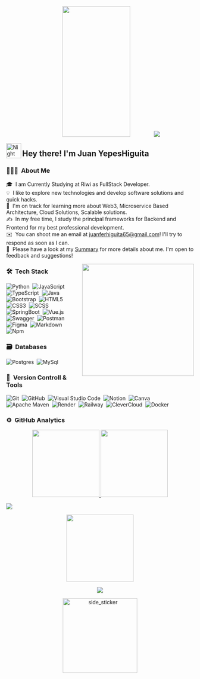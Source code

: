<div align="center"> 
  <img src="https://github.com/7oSkaaa/7oSkaaa/raw/main/Images/about_me.gif?raw=true" width="60%" height='350px' style="visibility:visible;max-width:100%;">
  <img src="https://user-images.githubusercontent.com/73097560/115834477-dbab4500-a447-11eb-908a-139a6edaec5c.gif"><br>
</div>

<img alt="Night Coding" src="./assets/Hand%20Wave.gif" width='40' align="left"/><h2 align="left">Hey there! I'm Juan YepesHiguita</h2>

### 👨🏻‍💻 &nbsp;About Me

🎓 &nbsp;I am Currently Studying at Riwi as FullStack Developer.\
💡 &nbsp;I like to explore new technologies and develop software solutions and quick hacks.\
🌱 &nbsp;I'm on track for learning more about Web3, Microservice Based Architecture, Cloud Solutions, Scalable solutions.\
✍️ &nbsp;In my free time, I study the principal frameworks for Backend and Frontend for my best professional development.\
✉️ &nbsp;You can shoot me an email at juanferhiguita65@gmail.com! I'll try to respond as soon as I can.\
📄 &nbsp;Please have a look at my [Summary](https://www.linkedin.com/in/juan-yepes-higuita-52a069324/) for more details about me. I'm open to feedback and suggestions!

<img align="right" src="https://github.com/7oSkaaa/7oSkaaa/raw/main/Images/Right_Side.gif?raw=true" width="300px" style="visibility:visible;max-width:100%;">

### 🛠 &nbsp;Tech Stack

![Python](https://img.shields.io/badge/python-3670A0?style=for-the-badge&logo=python&logoColor=ffdd54)&nbsp;
![JavaScript](https://img.shields.io/badge/javascript-%23323330.svg?style=for-the-badge&logo=javascript&logoColor=%23F7DF1E)&nbsp;
![TypeScript](https://img.shields.io/badge/typeScript-3178C6.svg?style=for-the-badge&logo=typeScript&logoColor=%23F7DF1E)&nbsp;
![Java](https://img.shields.io/badge/java-%23ED8B00.svg?style=for-the-badge&logo=java&logoColor=white)&nbsp;
![Bootstrap](https://img.shields.io/badge/bootstrap-%23563D7C.svg?style=for-the-badge&logo=bootstrap&logoColor=white)&nbsp;
![HTML5](https://img.shields.io/badge/html5-%23E34F26.svg?style=for-the-badge&logo=html5&logoColor=white)&nbsp;
![CSS3](https://img.shields.io/badge/css3-%231572B6.svg?style=for-the-badge&logo=css3&logoColor=white)&nbsp;
![SCSS](https://img.shields.io/badge/sass-CC6699.svg?style=for-the-badge&logo=sass&logoColor=white)&nbsp;
![SpringBoot](https://img.shields.io/badge/springboot-%236DB33F.svg?style=for-the-badge&logo=springboot&logoColor=white)&nbsp;
![Vue.js](https://img.shields.io/badge/vuejs-%2335495e.svg?style=for-the-badge&logo=vuedotjs&logoColor=%234FC08D)&nbsp;
![Swagger](https://img.shields.io/badge/-Swagger-%23Clojure?style=for-the-badge&logo=swagger&logoColor=white)&nbsp;
![Postman](https://img.shields.io/badge/Postman-FF6C37?style=for-the-badge&logo=postman&logoColor=white)&nbsp;
![Figma](https://img.shields.io/badge/figma-%23F24E1E.svg?style=for-the-badge&logo=figma&logoColor=white)&nbsp;
![Markdown](https://img.shields.io/badge/markdown-%23000000.svg?style=for-the-badge&logo=markdown&logoColor=white)&nbsp;
![Npm](https://img.shields.io/badge/npm-DEDDDD.svg?style=for-the-badge&logo=npm&logoColor=red)&nbsp;

### 🗃 &nbsp;Databases

![Postgres](https://img.shields.io/badge/postgres-%23316192.svg?style=for-the-badge&logo=postgresql&logoColor=white)&nbsp;
![MySql](https://img.shields.io/badge/mysql-406CD9.svg?style=for-the-badge&logo=mysql&logoColor=white)&nbsp;


### 🧰 &nbsp;Version Controll & Tools 

![Git](https://img.shields.io/badge/git-%23F05033.svg?style=for-the-badge&logo=git&logoColor=white)&nbsp;
![GitHub](https://img.shields.io/badge/github-%23121011.svg?style=for-the-badge&logo=github&logoColor=white)&nbsp;
![Visual Studio Code](https://img.shields.io/badge/Visual%20Studio%20Code-0078d7.svg?style=for-the-badge&logo=visual-studio-code&logoColor=white)&nbsp;
![Notion](https://img.shields.io/badge/Notion-%23000000.svg?style=for-the-badge&logo=notion&logoColor=white)&nbsp;
![Canva](https://img.shields.io/badge/Canva-%2300C4CC.svg?style=for-the-badge&logo=Canva&logoColor=white)&nbsp;
![Apache Maven](https://img.shields.io/badge/Apache%20Maven-C71A36?style=for-the-badge&logo=Apache%20Maven&logoColor=white)&nbsp;
![Render](https://img.shields.io/badge/render-C71A36?style=for-the-badge&logo=Render&logoColor=white)&nbsp;
![Railway](https://img.shields.io/badge/railway-2B2B2B?style=for-the-badge&logo=Railway&logoColor=white)&nbsp;
![CleverCloud](https://img.shields.io/badge/clevercloud-171C36?style=for-the-badge&logo=Clevercloud&logoColor=white)&nbsp;
![Docker](https://img.shields.io/badge/docker-2496ED?style=for-the-badge&logo=Docker&logoColor=white)&nbsp;


### ⚙️ &nbsp;GitHub Analytics

<p align="center">
  <a href="https://github.com/Adityakanoi2001">
    <img height="180em" src="https://github-readme-stats-eight-theta.vercel.app/api?username=JuanHiguita77&show_icons=true&theme=algolia&include_all_commits=true&count_private=true"/>
  </a>
  <a href="https://github.com/Adityakanoi2001">
    <img height="180em" src="https://github-readme-stats-eight-theta.vercel.app/api/top-langs/?username=JuanHiguita77&layout=compact&langs_count=8&theme=algolia"/>
  </a>
</p>

<img src="https://user-images.githubusercontent.com/73097560/115834477-dbab4500-a447-11eb-908a-139a6edaec5c.gif">

<p align="center">
  <img height="180em" src="https://github-readme-streak-stats.herokuapp.com/?user=JuanHiguita77&theme=dark&hide_border=true"/>
</p>

<p align="center">
  <a href="https://github.com/DenverCoder1/readme-typing-svg"><img src="https://readme-typing-svg.herokuapp.com?font=Time+New+Roman&color=cyan&size=25&center=true&vCenter=true&width=600&height=100&lines=&hearts;++;Self-taught+Front-End+Developer;Computer+Science+Student;Active+Learner/Researcher;Love+to+learn+new+stuffs..;RIWI+Student+Coder...<3"></a>
</p>

<div align="center"> 
  <img height="200px" alt="side_sticker" src="https://camo.githubusercontent.com/d2ff3eb4e300b4366924419b7894d9fc33842e563f08c74f24eae4b193a4f07e/68747470733a2f2f6d656469612e67697068792e636f6d2f6d656469612f54456e586b637348725034596564436868412f67697068792e676966" data-canonical-src="https://media.giphy.com/media/TEnXkcsHrP4YedChhA/giphy.gif" style="max-width: 100%; display: inline-block;" data-target="animated-image.originalImage">
</div> 
